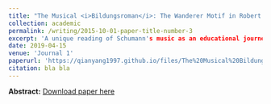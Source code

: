 ```yaml
---
title: "The Musical <i>Bildungsroman</i>: The Wanderer Motif in Robert Schumann's Piano Compositions"
collection: academic
permalink: /writing/2015-10-01-paper-title-number-3
excerpt: 'A unique reading of Schumann's music as an educational journey rooted in 19th-century German Romanticism.'
date: 2019-04-15
venue: 'Journal 1'
paperurl: 'https://qianyang1997.github.io/files/The%20Musical%20Bildungsroman_%20The%20Wanderer%20Motif%20in%20Robert%20Schumann's%20Piano%20Compositions%20%20.pdf'
citation: bla bla
---
```

<b>Abstract:</b>
[Download paper here](https://qianyang1997.github.io/files/The%20Musical%20Bildungsroman_%20The%20Wanderer%20Motif%20in%20Robert%20Schumann's%20Piano%20Compositions%20%20.pdf)
